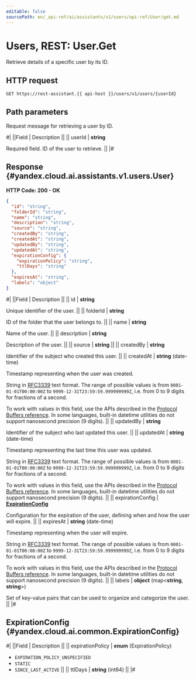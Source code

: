 ```yaml
---
editable: false
sourcePath: en/_api-ref/ai/assistants/v1/users/api-ref/User/get.md
---
```


# Users, REST: User.Get

Retrieve details of a specific user by its ID.

## HTTP request

```
GET https://rest-assistant.{{ api-host }}/users/v1/users/{userId}
```

## Path parameters

Request message for retrieving a user by ID.

#|
||Field | Description ||
|| userId | **string**

Required field. ID of the user to retrieve. ||
|#

## Response {#yandex.cloud.ai.assistants.v1.users.User}

**HTTP Code: 200 - OK**

```json
{
  "id": "string",
  "folderId": "string",
  "name": "string",
  "description": "string",
  "source": "string",
  "createdBy": "string",
  "createdAt": "string",
  "updatedBy": "string",
  "updatedAt": "string",
  "expirationConfig": {
    "expirationPolicy": "string",
    "ttlDays": "string"
  },
  "expiresAt": "string",
  "labels": "object"
}
```

#|
||Field | Description ||
|| id | **string**

Unique identifier of the user. ||
|| folderId | **string**

ID of the folder that the user belongs to. ||
|| name | **string**

Name of the user. ||
|| description | **string**

Description of the user. ||
|| source | **string** ||
|| createdBy | **string**

Identifier of the subject who created this user. ||
|| createdAt | **string** (date-time)

Timestamp representing when the user was created.

String in [RFC3339](https://www.ietf.org/rfc/rfc3339.txt) text format. The range of possible values is from
`0001-01-01T00:00:00Z` to `9999-12-31T23:59:59.999999999Z`, i.e. from 0 to 9 digits for fractions of a second.

To work with values in this field, use the APIs described in the
[Protocol Buffers reference](https://developers.google.com/protocol-buffers/docs/reference/overview).
In some languages, built-in datetime utilities do not support nanosecond precision (9 digits). ||
|| updatedBy | **string**

Identifier of the subject who last updated this user. ||
|| updatedAt | **string** (date-time)

Timestamp representing the last time this user was updated.

String in [RFC3339](https://www.ietf.org/rfc/rfc3339.txt) text format. The range of possible values is from
`0001-01-01T00:00:00Z` to `9999-12-31T23:59:59.999999999Z`, i.e. from 0 to 9 digits for fractions of a second.

To work with values in this field, use the APIs described in the
[Protocol Buffers reference](https://developers.google.com/protocol-buffers/docs/reference/overview).
In some languages, built-in datetime utilities do not support nanosecond precision (9 digits). ||
|| expirationConfig | **[ExpirationConfig](#yandex.cloud.ai.common.ExpirationConfig)**

Configuration for the expiration of the user, defining when and how the user will expire. ||
|| expiresAt | **string** (date-time)

Timestamp representing when the user will expire.

String in [RFC3339](https://www.ietf.org/rfc/rfc3339.txt) text format. The range of possible values is from
`0001-01-01T00:00:00Z` to `9999-12-31T23:59:59.999999999Z`, i.e. from 0 to 9 digits for fractions of a second.

To work with values in this field, use the APIs described in the
[Protocol Buffers reference](https://developers.google.com/protocol-buffers/docs/reference/overview).
In some languages, built-in datetime utilities do not support nanosecond precision (9 digits). ||
|| labels | **object** (map<**string**, **string**>)

Set of key-value pairs that can be used to organize and categorize the user. ||
|#

## ExpirationConfig {#yandex.cloud.ai.common.ExpirationConfig}

#|
||Field | Description ||
|| expirationPolicy | **enum** (ExpirationPolicy)

- `EXPIRATION_POLICY_UNSPECIFIED`
- `STATIC`
- `SINCE_LAST_ACTIVE` ||
|| ttlDays | **string** (int64) ||
|#